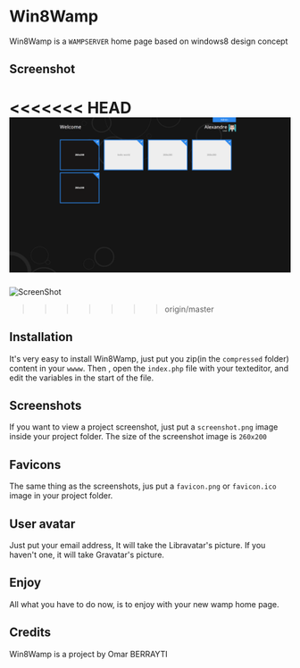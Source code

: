 Win8Wamp
======

Win8Wamp is a `WAMPSERVER` home page based on windows8 design concept

Screenshot
-------------

<<<<<<< HEAD
![ScreenShot](screenshot.png)
=======
![ScreenShot](screenshot.jpg)
>>>>>>> origin/master

Installation
-------------

It's very easy to install Win8Wamp, just put you zip(in the `compressed` folder) content in your `wwww`.
Then , open the `index.php` file with your texteditor, and edit the variables in the start of the file.

Screenshots
-------------

If you want to view a project screenshot, just put a `screenshot.png` image inside your project folder.
The size of the screenshot image is `260x200`

Favicons
-------------

The same thing as the screenshots, jus put a `favicon.png` or `favicon.ico` image in your project folder.

User avatar
-------------

Just put your email address, It will take the Libravatar's picture. If you haven't one, it will take Gravatar's picture.

Enjoy
-------------

All what you have to do now, is to enjoy with your new wamp home page.

Credits
-------

Win8Wamp is a project by Omar BERRAYTI
